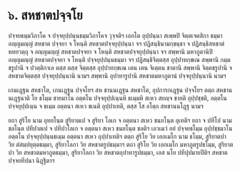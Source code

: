 <h1>๖. สหชาตปจฺจโย</h1>
<p>ปจฺจยธมฺมวิภาโค จ ปจฺจยุปฺปนฺนธมฺมวิภาโคจ วุจฺจติฯ เอกโต อุปฺปนฺนา สเพฺพปิ จิตฺตเจตสิกา ธมฺมา อญฺญมญฺญํ สหชาต ปจฺจยา จ โหนฺติ สหชาตปจฺจยุปฺปนฺนา จฯ ปฎิสนฺธินามกฺขนฺธา จ ปฎิสนฺธิสหชาตํ หทยวตฺถุ จ อญฺญมญฺญํ สหชาตปจฺจยา จ โหนฺติ สหชาตปจฺจยุปฺปนฺนา จฯ สพฺพานิ มหาภูตานิปิ อญฺญมญฺญํ สหชาตปจฺจยา จ โหนฺติ ปจฺจยุปฺปนฺนธมฺมา จฯ ปฎิสนฺธิจิตฺตสฺส อุปฺปาทกฺขเณ สพฺพานิ กมฺมชรูปานิ จ ปวตฺติกาเล ตสฺส ตสฺส จิตฺตสฺส อุปฺปาทกฺขเณ เตน เตน จิเตฺตน ชาตานิ สพฺพานิ จิตฺตชรูปานิ จ สหชาตจิตฺตสฺส ปจฺจยุปฺปนฺนานิ นามฯ สพฺพานิ อุปาทารูปานิ สหชาตมหาภูตานํ ปจฺจยุปฺปนฺนานิ นามฯ</p>


<p>เกนเฎฺฐน สหชาโต, เกนเฎฺฐน ปจฺจโยฯ สห ชานนเฎฺฐน สหชาโต, อุปการกเฎฺฐน ปจฺจโยฯ ตตฺถ สหชานนเฎฺฐนาติ โย ธโมฺม ชายมาโน อตฺตโน ปจฺจยุปฺปเนฺนหิ ธเมฺมหิ สเหว สยญฺจ ชายติ อุปฺปชฺชติ, อตฺตโน ปจฺจยุปฺปเนฺน จ ธเมฺม อตฺตนา สเหว ชเนติ อุปฺปาเทติ, ตสฺส โส อโตฺถ สหชานนโฎฺฐ นามฯ</p>


<p>ยถา สูริโย นาม อุทยโนฺต สูริยาตเป จ สูริยา โลเก จ อตฺตนา สเหว ชนยโนฺต อุเทติฯ ยถา จ ปทีโป นาม ชลโนฺต ปทีปาตเป จ ปทีปาโลเก จ อตฺตนา สเหว ชนยโนฺต ชลติฯ เอวเมวํ อยํ ปจฺจยธโมฺม อุปฺปชฺชมาโน อตฺตโน ปจฺจยุปฺปนฺนธเมฺม อตฺตนา สเหว อุปฺปาเทติฯ ตตฺถ สูริโย วิย เอกเมโก นาม ธโมฺม, สูริยาตปา วิย ตํสมฺปยุตฺตธมฺมา, สูริยาโลกา วิย สหชาตรูปธมฺมาฯ ตถา สูริโย วิย เอกเมโก มหาภูตรูปธโมฺม, สูริยาตปา วิย สหชาตมหาภูตธมฺมา, สูริยาโลกา วิย สหชาตอุปาทารูปธมฺมา, เอส นโย ปทีปุปมายปีติฯ สหชาตปจฺจยทีปนา นิฎฺฐิตาฯ</p>





